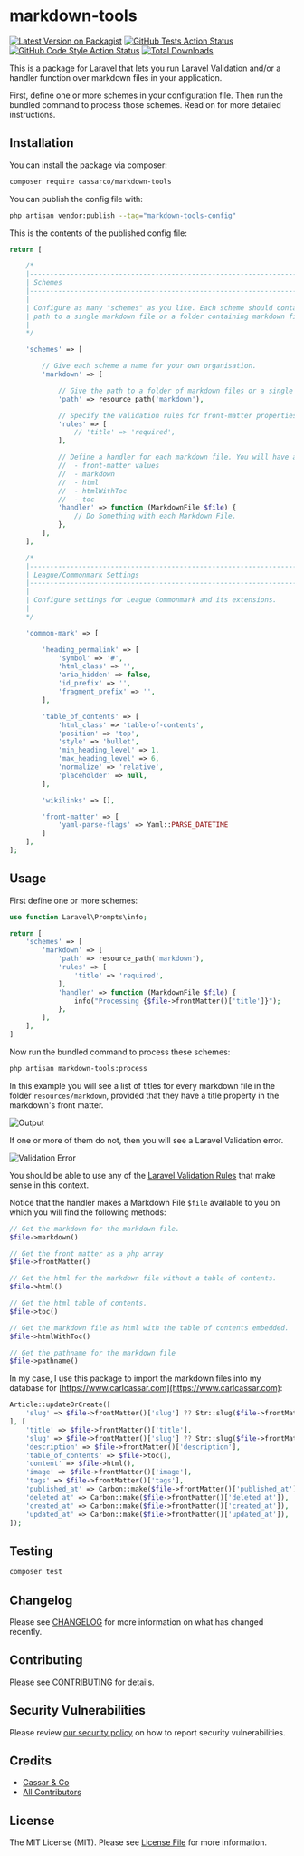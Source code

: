 # markdown-tools

[![Latest Version on Packagist](https://img.shields.io/packagist/v/cassarco/markdown-tools.svg?style=flat-square)](https://packagist.org/packages/cassarco/markdown-tools)
[![GitHub Tests Action Status](https://img.shields.io/github/actions/workflow/status/cassarco/markdown-tools/run-tests.yml?branch=main&label=tests&style=flat-square)](https://github.com/cassarco/markdown-tools/actions?query=workflow%3Arun-tests+branch%3Amain)
[![GitHub Code Style Action Status](https://img.shields.io/github/actions/workflow/status/cassarco/markdown-tools/fix-php-code-style-issues.yml?branch=main&label=code%20style&style=flat-square)](https://github.com/cassarco/markdown-tools/actions?query=workflow%3A"Fix+PHP+code+style+issues"+branch%3Amain)
[![Total Downloads](https://img.shields.io/packagist/dt/cassarco/markdown-tools.svg?style=flat-square)](https://packagist.org/packages/cassarco/markdown-tools)

This is a package for Laravel that lets you run Laravel Validation and/or a handler function over markdown files in your
application.

First, define one or more schemes in your configuration file. Then run the bundled command to process those schemes.
Read on for more detailed instructions.

## Installation

You can install the package via composer:

```bash
composer require cassarco/markdown-tools
```

You can publish the config file with:

```bash
php artisan vendor:publish --tag="markdown-tools-config"
```

This is the contents of the published config file:

```php
return [

    /*
    |--------------------------------------------------------------------------
    | Schemes
    |--------------------------------------------------------------------------
    |
    | Configure as many "schemes" as you like. Each scheme should contain a
    | path to a single markdown file or a folder containing markdown files.
    |
    */

    'schemes' => [

        // Give each scheme a name for your own organisation.
        'markdown' => [

            // Give the path to a folder of markdown files or a single markdown file.
            'path' => resource_path('markdown'),

            // Specify the validation rules for front-matter properties.
            'rules' => [
                // 'title' => 'required',
            ],

            // Define a handler for each markdown file. You will have access to file:
            //  - front-matter values
            //  - markdown
            //  - html
            //  - htmlWithToc
            //  - toc
            'handler' => function (MarkdownFile $file) {
                // Do Something with each Markdown File.
            },
        ],
    ],

    /*
    |--------------------------------------------------------------------------
    | League/Commonmark Settings
    |--------------------------------------------------------------------------
    |
    | Configure settings for League Commonmark and its extensions.
    |
    */

    'common-mark' => [

        'heading_permalink' => [
            'symbol' => '#',
            'html_class' => '',
            'aria_hidden' => false,
            'id_prefix' => '',
            'fragment_prefix' => '',
        ],

        'table_of_contents' => [
            'html_class' => 'table-of-contents',
            'position' => 'top',
            'style' => 'bullet',
            'min_heading_level' => 1,
            'max_heading_level' => 6,
            'normalize' => 'relative',
            'placeholder' => null,
        ],

        'wikilinks' => [],

        'front-matter' => [
            'yaml-parse-flags' => Yaml::PARSE_DATETIME
        ]
    ],
];
```

## Usage

First define one or more schemes:

```php
use function Laravel\Prompts\info;

return [
    'schemes' => [
        'markdown' => [
            'path' => resource_path('markdown'),
            'rules' => [
                'title' => 'required',
            ],
            'handler' => function (MarkdownFile $file) {
                info("Processing {$file->frontMatter()['title']}");
            },
        ],
    ],
]
```

Now run the bundled command to process these schemes:

```bash
php artisan markdown-tools:process
```

In this example you will see a list of titles for every markdown file in the folder `resources/markdown`, provided that
they have a title property in the markdown's front matter.

![Output](./docs/output.png)

If one or more of them do not, then you will see a Laravel
Validation error.

![Validation Error](./docs/validation-error.png)

You should be able to use any of
the [Laravel Validation Rules](https://laravel.com/docs/master/validation#available-validation-rules) that make sense in
this context.

Notice that the handler makes a Markdown File `$file` available to you on which you will find the following methods:

```php
// Get the markdown for the markdown file.
$file->markdown()

// Get the front matter as a php array
$file->frontMatter()

// Get the html for the markdown file without a table of contents.
$file->html()

// Get the html table of contents.
$file->toc()

// Get the markdown file as html with the table of contents embedded.
$file->htmlWithToc()

// Get the pathname for the markdown file
$file->pathname()
```

In my case, I use this package to import the markdown files into my database for [https://www.carlcassar.com](https://www.carlcassar.com):

```php
Article::updateOrCreate([
    'slug' => $file->frontMatter()['slug'] ?? Str::slug($file->frontMatter()['title']),
], [
    'title' => $file->frontMatter()['title'],
    'slug' => $file->frontMatter()['slug'] ?? Str::slug($file->frontMatter()['title']),
    'description' => $file->frontMatter()['description'],
    'table_of_contents' => $file->toc(),
    'content' => $file->html(),
    'image' => $file->frontMatter()['image'],
    'tags' => $file->frontMatter()['tags'],
    'published_at' => Carbon::make($file->frontMatter()['published_at']),
    'deleted_at' => Carbon::make($file->frontMatter()['deleted_at']),
    'created_at' => Carbon::make($file->frontMatter()['created_at']),
    'updated_at' => Carbon::make($file->frontMatter()['updated_at']),
]);
```

## Testing

```bash
composer test
```

## Changelog

Please see [CHANGELOG](CHANGELOG.md) for more information on what has changed recently.

## Contributing

Please see [CONTRIBUTING](CONTRIBUTING.md) for details.

## Security Vulnerabilities

Please review [our security policy](../../security/policy) on how to report security vulnerabilities.

## Credits

- [Cassar & Co](https://github.com/cassarco)
- [All Contributors](../../contributors)

## License

The MIT License (MIT). Please see [License File](LICENSE.md) for more information.
